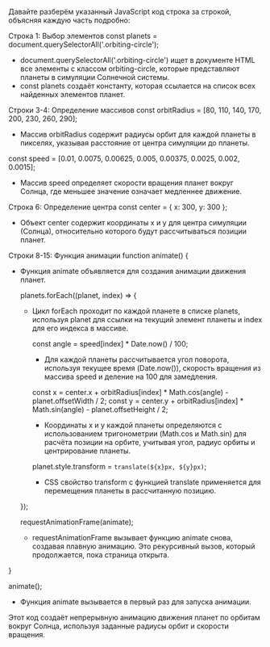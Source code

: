 Давайте разберём указанный JavaScript код строка за строкой, объясняя каждую часть подробно:

Строка 1: Выбор элементов
const planets = document.querySelectorAll('.orbiting-circle');
- document.querySelectorAll('.orbiting-circle') ищет в документе HTML все элементы с классом orbiting-circle, которые представляют планеты в симуляции Солнечной системы. 
- const planets создаёт константу, которая ссылается на список всех найденных элементов планет.

Строки 3-4: Определение массивов
const orbitRadius = [80, 110, 140, 170, 200, 230, 260, 290];
- Массив orbitRadius содержит радиусы орбит для каждой планеты в пикселях, указывая расстояние от центра симуляции до планеты.

const speed = [0.01, 0.0075, 0.00625, 0.005, 0.00375, 0.0025, 0.002, 0.0015];
- Массив speed определяет скорости вращения планет вокруг Солнца, где меньшее значение означает медленнее движение.

Строка 6: Определение центра
const center = { x: 300, y: 300 };
- Объект center содержит координаты x и y для центра симуляции (Солнца), относительно которого будут рассчитываться позиции планет.

Строки 8-15: Функция анимации
function animate() {
- Функция animate объявляется для создания анимации движения планет.

  planets.forEach((planet, index) => {
  - Цикл forEach проходит по каждой планете в списке planets, используя planet для ссылки на текущий элемент планеты и index для его индекса в массиве.

    const angle = speed[index] * Date.now() / 100;
    - Для каждой планеты рассчитывается угол поворота, используя текущее время (Date.now()), скорость вращения из массива speed и деление на 100 для замедления.

    const x = center.x + orbitRadius[index] * Math.cos(angle) - planet.offsetWidth / 2;
    const y = center.y + orbitRadius[index] * Math.sin(angle) - planet.offsetHeight / 2;
    - Координаты x и y каждой планеты определяются с использованием тригонометрии (Math.cos и Math.sin) для расчёта позиции на орбите, учитывая угол, радиус орбиты и центрирование планеты.

    planet.style.transform = `translate(${x}px, ${y}px)`;
    - CSS свойство transform с функцией translate применяется для перемещения планеты в рассчитанную позицию.

  });

  requestAnimationFrame(animate);
  - requestAnimationFrame вызывает функцию animate снова, создавая плавную анимацию. Это рекурсивный вызов, который продолжается, пока страница открыта.

}

animate();
- Функция animate вызывается в первый раз для запуска анимации.

Этот код создаёт непрерывную анимацию движения планет по орбитам вокруг Солнца, используя заданные радиусы орбит и скорости вращения.
